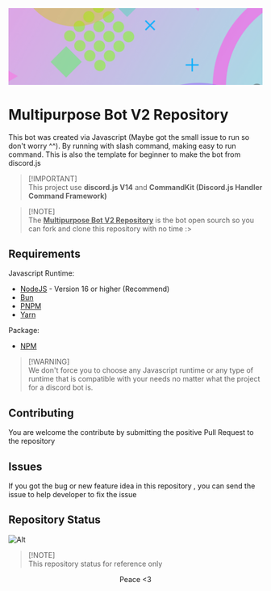 ![Asset Example](/assets/Bg%20static%20(9300x2800).jpg)

# Multipurpose Bot V2 Repository
This bot was created via Javascript (Maybe got the small issue to run so don't worry ^^). By running with slash command, making easy to run command. This is also the template for beginner to make the bot from discord.js

> [!IMPORTANT]\
> This project use __discord.js V14__ and __CommandKit (Discord.js Handler Command Framework)__

> [!NOTE]\
> The **<ins>Multipurpose Bot V2 Repository</ins>** is the bot open sourch so you can fork and clone this repository with no time :>
## Requirements
Javascript Runtime:

- [NodeJS](https://nodejs.org/) - Version 16 or higher (Recommend)
- [Bun](https://bun.sh/)
- [PNPM](https://pnpm.io/)
- [Yarn](https://yarnpkg.com/)

Package:
- [NPM](https://npmjs.com/)

> [!WARNING]\
> We don't force you to choose any Javascript runtime or any type of runtime that is compatible with your needs no matter what the project for a discord bot is.


## Contributing
You are welcome the contribute by submitting the positive Pull Request to the repository

## Issues
If you got the bug or new feature idea in this repository , you can send the issue to help developer to fix the issue

## Repository Status

![Alt](https://repobeats.axiom.co/api/embed/b32fbc576839dd0c6b0afecc2d1728532c266d39.svg "Repository Status")

> [!NOTE]\
> This repository status for reference only

<p align="center">Peace <3</p>
